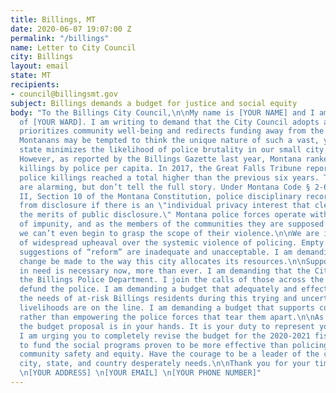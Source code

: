 ```yaml
---
title: Billings, MT
date: 2020-06-07 19:07:00 Z
permalink: "/billings"
name: Letter to City Council
city: Billings
layout: email
state: MT
recipients:
- council@billingsmt.gov
subject: Billings demands a budget for justice and social equity
body: "To the Billings City Council,\n\nMy name is [YOUR NAME] and I am a resident
  of [YOUR WARD]. I am writing to demand that the City Council adopts a budget that
  prioritizes community well-being and redirects funding away from the police.\n\nMany
  Montanans may be tempted to think the unique nature of such a vast, yet sparsely-populated
  state minimizes the likelihood of police brutality in our small city communities.
  However, as reported by the Billings Gazette last year, Montana ranked ninth in
  killings by police per capita. In 2017, the Great Falls Tribune reported Montana
  police killings reached a total higher than the previous six years. These figures
  are alarming, but don’t tell the full story. Under Montana Code § 2-6-102 and Article
  II, Section 10 of the Montana Constitution, police disciplinary records are exempt
  from disclosure if there is an \"individual privacy interest that clearly exceeds
  the merits of public disclosure.\" Montana police forces operate within a culture
  of impunity, and as the members of the communities they are supposed to be protecting,
  we can’t even begin to grasp the scope of their violence.\n\nWe are in the midst
  of widespread upheaval over the systemic violence of policing. Empty gestures and
  suggestions of “reform” are inadequate and unacceptable. I am demanding that real
  change be made to the way this city allocates its resources.\n\nSupport for communities
  in need is necessary now, more than ever. I am demanding that the City Council defund
  the Billings Police Department. I join the calls of those across the country to
  defund the police. I am demanding a budget that adequately and effectively meets
  the needs of at-risk Billings residents during this trying and uncertain time, when
  livelihoods are on the line. I am demanding a budget that supports community wellbeing,
  rather than empowering the police forces that tear them apart.\n\nAs the City Council,
  the budget proposal is in your hands. It is your duty to represent your constituents.
  I am urging you to completely revise the budget for the 2020-2021 fiscal year, and
  to fund the social programs proven to be more effective than policing at promoting
  community safety and equity. Have the courage to be a leader of the change this
  city, state, and country desperately needs.\n\nThank you for your time,\n[YOUR NAME]
  \n[YOUR ADDRESS] \n[YOUR EMAIL] \n[YOUR PHONE NUMBER]"
---
```


